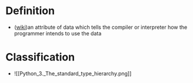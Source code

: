 # Definition
- ([wiki](https://en.wikipedia.org/wiki/Data_type))an attribute of data which tells the compiler or interpreter how the programmer intends to use the data

# Classification
- ![[Python_3._The_standard_type_hierarchy.png]]